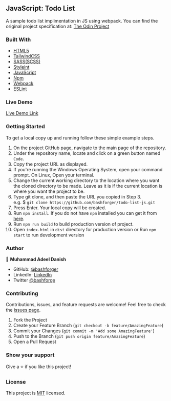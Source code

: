 [](https://img.shields.io/badge/Microverse-blueviolet)


## JavaScript: Todo List

A sample todo list implimentation in JS using webpack. You can find the original project specification at: [The Odin Project](https://www.theodinproject.com/paths/full-stack-javascript/courses/javascript/lessons/todo-list)


### Built With

* [HTML5](https://en.wikipedia.org/wiki/HTML5)
* [TailwindCSS](https://tailwindcss.com/)
* [SASS(SCSS)](https://sass-lang.com/)
* [Styleint](https://stylelint.io/)
* [JavaScript](https://en.wikipedia.org/wiki/JavaScript)
* [Npm](https://www.npmjs.com/)
* [Webpack](https://webpack.js.org/)
* [ESLint](https://eslint.org/)

### Live Demo

[Live Demo Link](https://bashforger.github.io/todo-list-js)

### Getting Started

To get a local copy up and running follow these simple example steps.

1. On the project GitHub page, navigate to the main page of the repository.
2. Under the repository name, locate and click on a green button named `Code`.
3. Copy the project URL as displayed.
4. If you're running the Windows Operating System, open your command prompt. On Linux, Open your terminal.
5. Change the current working directory to the location where you want the cloned directory to be made. Leave as it is if the current location is where you want the project to be.
6. Type git clone, and then paste the URL you copied in Step 3. <br>
e.g. $ `git clone https://github.com/bashforger/todo-list-js.git`
7. Press Enter. Your local copy will be created.
8. Run `npm install`. If you do not have `npm` installed you can get it from [here](https://www.npmjs.com/).
9. Run `npm run build` to build production version of project.
10. Open `index.html` in `dist` directory for production version or Run `npm start` to run development version

### Author

👤 **Muhammad Adeel Danish**

- GitHub: [@bashforger](https://github.com/bashforger)
- LinkedIn: [LinkedIn](https://www.linkedin.com/in/muhammad-adeel-danish/)
- Twitter [@bashforge](https://twitter.com/bashForge)

### Contributing

Contributions, issues, and feature requests are welcome!
Feel free to check the [issues page](../../issues).

1. Fork the Project
2. Create your Feature Branch (`git checkout -b feature/AmazingFeature`)
3. Commit your Changes (`git commit -m 'Add some AmazingFeature'`)
4. Push to the Branch (`git push origin feature/AmazingFeature`)
5. Open a Pull Request

### Show your support

Give a ⭐️ if you like this project!

### License

This project is [MIT](./LICENSE) licensed.

